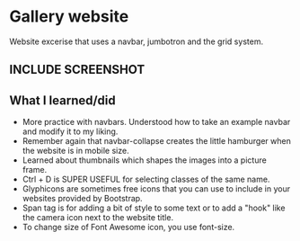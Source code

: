 # Gallery website
Website excerise that uses a navbar, jumbotron and the grid system.

## INCLUDE SCREENSHOT


## What I learned/did
* More practice with navbars. Understood how to take an example navbar and modify it to my liking. 
* Remember again that navbar-collapse creates the little hamburger when the website is in mobile size.
* Learned about thumbnails which shapes the images into a picture frame.
* Ctrl + D is SUPER USEFUL for selecting classes of the same name.
* Glyphicons are sometimes free icons that you can use to include in your websites provided by Bootstrap.
* Span tag is for adding a bit of style to some text or to add a "hook" like the camera icon next to the website title.
* To change size of Font Awesome icon, you use font-size. 


